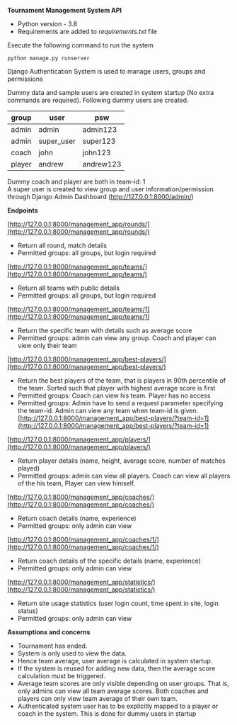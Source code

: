 **Tournament Management System API**

- Python version - 3.8
- Requirements are added to *requirements.txt* file

Execute the following command to run the system 

`python manage.py runserver`

Django Authentication System is used to manage users, groups and permissions

Dummy data and sample users are created in system startup (No extra commands are required). Following dummy users are created.

| group | user | psw |
| ------ | ------ | ------ |
| admin | admin | admin123 |
| admin | super_user | super123 |
| coach | john | john123 |
| player | andrew | andrew123 |
  
Dummy coach and player are both in team-id: 1         
A super user is created to view group and user information/permission through Django Admin Dashboard (http://127.0.0.1:8000/admin/)

**Endpoints**

[http://127.0.0.1:8000/management_app/rounds/](http://127.0.0.1:8000/management_app/rounds/)
- Return all round, match details
- Permitted groups: all groups, but login required

[http://127.0.0.1:8000/management_app/teams/](http://127.0.0.1:8000/management_app/teams/)
- Return all teams with public details
- Permitted groups: all groups, but login required

[http://127.0.0.1:8000/management_app/teams/1](http://127.0.0.1:8000/management_app/teams/1)
- Return the specific team with details such as average score
- Permitted groups: admin can view any group. Coach and player can view only their team 

[http://127.0.0.1:8000/management_app/best-players/](http://127.0.0.1:8000/management_app/best-players/)
- Return the best players of the team, that is players in 90th percentile of the team. Sorted such that player with highest average score is first
- Permitted groups: Coach can view his team. Player has no access 
- Permitted groups: Admin have to send a request parameter specifying the team-id. Admin can view any team when team-id is given. [http://127.0.0.1:8000/management_app/best-players/?team-id=1](http://127.0.0.1:8000/management_app/best-players/?team-id=1)

[http://127.0.0.1:8000/management_app/players/](http://127.0.0.1:8000/management_app/players/)
- Return player details (name, height, average score, number of matches played)
- Permitted groups: admin can view all players. Coach can view all players of the his team, Player can view himself.

[http://127.0.0.1:8000/management_app/coaches/](http://127.0.0.1:8000/management_app/coaches/)
- Return coach details (name, experience)
- Permitted groups: only admin can view

[http://127.0.0.1:8000/management_app/coaches/1/](http://127.0.0.1:8000/management_app/coaches/1/)
- Return coach details of the specific details (name, experience)
- Permitted groups: only admin can view

[http://127.0.0.1:8000/management_app/statistics/](http://127.0.0.1:8000/management_app/statistics/)
- Return site usage statistics (user login count, time spent in site, login status)
- Permitted groups: only admin can view


**Assumptions and concerns**

- Tournament has ended. 
- System is only used to view the data.
- Hence team average, user average is calculated in system startup. 
- If the system is reused for adding new data, then the average score calculation must be triggered.
- Average team scores are only visible depending on user groups. That is, only admins can view all team average scores. Both coaches and players can only view team average of their own team.
- Authenticated system user has to be explicitly mapped to a player or coach in the system. This is done for dummy users in startup
